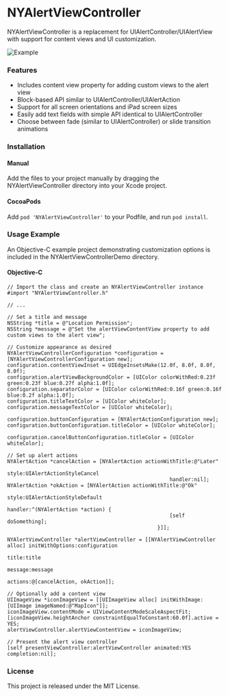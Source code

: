 # NYAlertViewController

NYAlertViewController is a replacement for UIAlertController/UIAlertView with support for content views and UI customization.

![Example](https://github.com/nealyoung/NYAlertViewController/raw/master/header.png)

### Features
* Includes content view property for adding custom views to the alert view
* Block-based API similar to UIAlertController/UIAlertAction
* Support for all screen orientations and iPad screen sizes
* Easily add text fields with simple API identical to UIAlertController
* Choose between fade (similar to UIAlertController) or slide transition animations

### Installation
#### Manual
Add the files to your project manually by dragging the NYAlertViewController directory into your Xcode project.

#### CocoaPods
Add `pod 'NYAlertViewController'` to your Podfile, and run `pod install`.

### Usage Example
An Objective-C example project demonstrating customization options is included in the NYAlertViewControllerDemo directory.

#### Objective-C

```objc
// Import the class and create an NYAlertViewController instance
#import "NYAlertViewController.h"

// ...

// Set a title and message
NSString *title = @"Location Permission";
NSString *message = @"Set the alertViewContentView property to add custom views to the alert view";

// Customize appearance as desired
NYAlertViewControllerConfiguration *configuration = [NYAlertViewControllerConfiguration new];
configuration.contentViewInset = UIEdgeInsetsMake(12.0f, 8.0f, 8.0f, 8.0f);
configuration.alertViewBackgroundColor = [UIColor colorWithRed:0.23f green:0.23f blue:0.27f alpha:1.0f];
configuration.separatorColor = [UIColor colorWithRed:0.16f green:0.16f blue:0.2f alpha:1.0f];
configuration.titleTextColor = [UIColor whiteColor];
configuration.messageTextColor = [UIColor whiteColor];

configuration.buttonConfiguration = [NYAlertActionConfiguration new];
configuration.buttonConfiguration.titleColor = [UIColor whiteColor];

configuration.cancelButtonConfiguration.titleColor = [UIColor whiteColor];

// Set up alert actions
NYAlertAction *cancelAction = [NYAlertAction actionWithTitle:@"Later"
                                                       style:UIAlertActionStyleCancel
                                                     handler:nil];
NYAlertAction *okAction = [NYAlertAction actionWithTitle:@"Ok"
                                                   style:UIAlertActionStyleDefault
                                                 handler:^(NYAlertAction *action) {
                                                     [self doSomething];
                                                 }]];

NYAlertViewController *alertViewController = [[NYAlertViewController alloc] initWithOptions:configuration
                                                                                      title:title
                                                                                    message:message
                                                                                    actions:@[cancelAction, okAction]];

// Optionally add a content view
UIImageView *iconImageView = [[UIImageView alloc] initWithImage:[UIImage imageNamed:@"MapIcon"]];
iconImageView.contentMode = UIViewContentModeScaleAspectFit;
[iconImageView.heightAnchor constraintEqualToConstant:60.0f].active = YES;
alertViewController.alertViewContentView = iconImageView;

// Present the alert view controller
[self presentViewController:alertViewController animated:YES completion:nil];
```

### License
This project is released under the MIT License.
